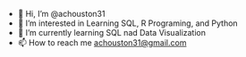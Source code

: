 - 👋 Hi, I’m @achouston31
- 👀 I’m interested in Learning SQL, R Programing, and Python
- 🌱 I’m currently learning SQL nad Data Visualization
- 📫 How to reach me achouston31@gmail.com

<!---
achouston31/achouston31 is a ✨ special ✨ repository because its `README.md` (this file) appears on your GitHub profile.
You can click the Preview link to take a look at your changes.
--->
